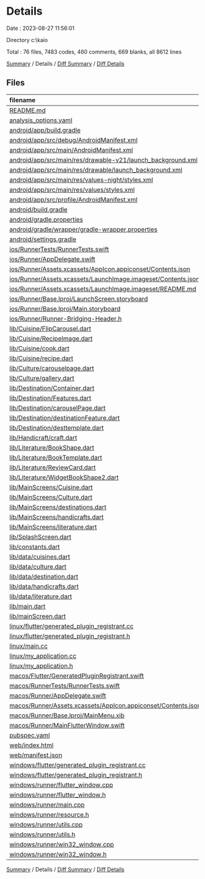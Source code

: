 # Details

Date : 2023-08-27 11:56:01

Directory c:\\kaio

Total : 76 files,  7483 codes, 460 comments, 669 blanks, all 8612 lines

[Summary](results.md) / Details / [Diff Summary](diff.md) / [Diff Details](diff-details.md)

## Files
| filename | language | code | comment | blank | total |
| :--- | :--- | ---: | ---: | ---: | ---: |
| [README.md](/README.md) | Markdown | 10 | 0 | 7 | 17 |
| [analysis_options.yaml](/analysis_options.yaml) | YAML | 3 | 23 | 4 | 30 |
| [android/app/build.gradle](/android/app/build.gradle) | Groovy | 55 | 5 | 13 | 73 |
| [android/app/src/debug/AndroidManifest.xml](/android/app/src/debug/AndroidManifest.xml) | XML | 3 | 4 | 1 | 8 |
| [android/app/src/main/AndroidManifest.xml](/android/app/src/main/AndroidManifest.xml) | XML | 27 | 6 | 1 | 34 |
| [android/app/src/main/res/drawable-v21/launch_background.xml](/android/app/src/main/res/drawable-v21/launch_background.xml) | XML | 4 | 7 | 2 | 13 |
| [android/app/src/main/res/drawable/launch_background.xml](/android/app/src/main/res/drawable/launch_background.xml) | XML | 4 | 7 | 2 | 13 |
| [android/app/src/main/res/values-night/styles.xml](/android/app/src/main/res/values-night/styles.xml) | XML | 9 | 9 | 1 | 19 |
| [android/app/src/main/res/values/styles.xml](/android/app/src/main/res/values/styles.xml) | XML | 9 | 9 | 1 | 19 |
| [android/app/src/profile/AndroidManifest.xml](/android/app/src/profile/AndroidManifest.xml) | XML | 3 | 4 | 1 | 8 |
| [android/build.gradle](/android/build.gradle) | Groovy | 27 | 0 | 5 | 32 |
| [android/gradle.properties](/android/gradle.properties) | Properties | 3 | 0 | 1 | 4 |
| [android/gradle/wrapper/gradle-wrapper.properties](/android/gradle/wrapper/gradle-wrapper.properties) | Properties | 5 | 0 | 1 | 6 |
| [android/settings.gradle](/android/settings.gradle) | Groovy | 8 | 0 | 4 | 12 |
| [ios/RunnerTests/RunnerTests.swift](/ios/RunnerTests/RunnerTests.swift) | Swift | 7 | 2 | 4 | 13 |
| [ios/Runner/AppDelegate.swift](/ios/Runner/AppDelegate.swift) | Swift | 12 | 0 | 2 | 14 |
| [ios/Runner/Assets.xcassets/AppIcon.appiconset/Contents.json](/ios/Runner/Assets.xcassets/AppIcon.appiconset/Contents.json) | JSON | 122 | 0 | 1 | 123 |
| [ios/Runner/Assets.xcassets/LaunchImage.imageset/Contents.json](/ios/Runner/Assets.xcassets/LaunchImage.imageset/Contents.json) | JSON | 23 | 0 | 1 | 24 |
| [ios/Runner/Assets.xcassets/LaunchImage.imageset/README.md](/ios/Runner/Assets.xcassets/LaunchImage.imageset/README.md) | Markdown | 3 | 0 | 2 | 5 |
| [ios/Runner/Base.lproj/LaunchScreen.storyboard](/ios/Runner/Base.lproj/LaunchScreen.storyboard) | XML | 36 | 1 | 1 | 38 |
| [ios/Runner/Base.lproj/Main.storyboard](/ios/Runner/Base.lproj/Main.storyboard) | XML | 25 | 1 | 1 | 27 |
| [ios/Runner/Runner-Bridging-Header.h](/ios/Runner/Runner-Bridging-Header.h) | C++ | 1 | 0 | 1 | 2 |
| [lib/Cuisine/FlipCarousel.dart](/lib/Cuisine/FlipCarousel.dart) | Dart | 23 | 1 | 5 | 29 |
| [lib/Cuisine/RecipeImage.dart](/lib/Cuisine/RecipeImage.dart) | Dart | 25 | 1 | 7 | 33 |
| [lib/Cuisine/cook.dart](/lib/Cuisine/cook.dart) | Dart | 0 | 137 | 30 | 167 |
| [lib/Cuisine/recipe.dart](/lib/Cuisine/recipe.dart) | Dart | 164 | 1 | 6 | 171 |
| [lib/Culture/carouselpage.dart](/lib/Culture/carouselpage.dart) | Dart | 84 | 1 | 9 | 94 |
| [lib/Culture/gallery.dart](/lib/Culture/gallery.dart) | Dart | 66 | 1 | 14 | 81 |
| [lib/Destination/Container.dart](/lib/Destination/Container.dart) | Dart | 20 | 1 | 4 | 25 |
| [lib/Destination/Features.dart](/lib/Destination/Features.dart) | Dart | 52 | 1 | 8 | 61 |
| [lib/Destination/carouselPage.dart](/lib/Destination/carouselPage.dart) | Dart | 39 | 1 | 7 | 47 |
| [lib/Destination/destinationFeature.dart](/lib/Destination/destinationFeature.dart) | Dart | 48 | 2 | 5 | 55 |
| [lib/Destination/desttemplate.dart](/lib/Destination/desttemplate.dart) | Dart | 166 | 1 | 9 | 176 |
| [lib/Handicraft/craft.dart](/lib/Handicraft/craft.dart) | Dart | 30 | 1 | 6 | 37 |
| [lib/Literature/BookShape.dart](/lib/Literature/BookShape.dart) | Dart | 31 | 1 | 7 | 39 |
| [lib/Literature/BookTemplate.dart](/lib/Literature/BookTemplate.dart) | Dart | 117 | 1 | 7 | 125 |
| [lib/Literature/ReviewCard.dart](/lib/Literature/ReviewCard.dart) | Dart | 19 | 2 | 3 | 24 |
| [lib/Literature/WidgetBookShape2.dart](/lib/Literature/WidgetBookShape2.dart) | Dart | 24 | 6 | 7 | 37 |
| [lib/MainScreens/Cuisine.dart](/lib/MainScreens/Cuisine.dart) | Dart | 145 | 3 | 21 | 169 |
| [lib/MainScreens/Culture.dart](/lib/MainScreens/Culture.dart) | Dart | 170 | 4 | 38 | 212 |
| [lib/MainScreens/destinations.dart](/lib/MainScreens/destinations.dart) | Dart | 203 | 4 | 8 | 215 |
| [lib/MainScreens/handicrafts.dart](/lib/MainScreens/handicrafts.dart) | Dart | 1,195 | 11 | 35 | 1,241 |
| [lib/MainScreens/literature.dart](/lib/MainScreens/literature.dart) | Dart | 250 | 1 | 8 | 259 |
| [lib/SplashScreen.dart](/lib/SplashScreen.dart) | Dart | 46 | 4 | 6 | 56 |
| [lib/constants.dart](/lib/constants.dart) | Dart | 11 | 0 | 2 | 13 |
| [lib/data/cuisines.dart](/lib/data/cuisines.dart) | Dart | 1,533 | 1 | 59 | 1,593 |
| [lib/data/culture.dart](/lib/data/culture.dart) | Dart | 264 | 0 | 11 | 275 |
| [lib/data/destination.dart](/lib/data/destination.dart) | Dart | 449 | 1 | 23 | 473 |
| [lib/data/handicrafts.dart](/lib/data/handicrafts.dart) | Dart | 70 | 1 | 6 | 77 |
| [lib/data/literature.dart](/lib/data/literature.dart) | Dart | 351 | 0 | 6 | 357 |
| [lib/main.dart](/lib/main.dart) | Dart | 35 | 1 | 10 | 46 |
| [lib/mainScreen.dart](/lib/mainScreen.dart) | Dart | 315 | 2 | 25 | 342 |
| [linux/flutter/generated_plugin_registrant.cc](/linux/flutter/generated_plugin_registrant.cc) | C++ | 7 | 4 | 5 | 16 |
| [linux/flutter/generated_plugin_registrant.h](/linux/flutter/generated_plugin_registrant.h) | C++ | 5 | 5 | 6 | 16 |
| [linux/main.cc](/linux/main.cc) | C++ | 5 | 0 | 2 | 7 |
| [linux/my_application.cc](/linux/my_application.cc) | C++ | 74 | 11 | 20 | 105 |
| [linux/my_application.h](/linux/my_application.h) | C++ | 7 | 7 | 5 | 19 |
| [macos/Flutter/GeneratedPluginRegistrant.swift](/macos/Flutter/GeneratedPluginRegistrant.swift) | Swift | 8 | 3 | 4 | 15 |
| [macos/RunnerTests/RunnerTests.swift](/macos/RunnerTests/RunnerTests.swift) | Swift | 7 | 2 | 4 | 13 |
| [macos/Runner/AppDelegate.swift](/macos/Runner/AppDelegate.swift) | Swift | 8 | 0 | 2 | 10 |
| [macos/Runner/Assets.xcassets/AppIcon.appiconset/Contents.json](/macos/Runner/Assets.xcassets/AppIcon.appiconset/Contents.json) | JSON | 68 | 0 | 1 | 69 |
| [macos/Runner/Base.lproj/MainMenu.xib](/macos/Runner/Base.lproj/MainMenu.xib) | XML | 343 | 0 | 1 | 344 |
| [macos/Runner/MainFlutterWindow.swift](/macos/Runner/MainFlutterWindow.swift) | Swift | 12 | 0 | 4 | 16 |
| [pubspec.yaml](/pubspec.yaml) | YAML | 84 | 51 | 17 | 152 |
| [web/index.html](/web/index.html) | HTML | 38 | 16 | 6 | 60 |
| [web/manifest.json](/web/manifest.json) | JSON | 35 | 0 | 1 | 36 |
| [windows/flutter/generated_plugin_registrant.cc](/windows/flutter/generated_plugin_registrant.cc) | C++ | 6 | 4 | 5 | 15 |
| [windows/flutter/generated_plugin_registrant.h](/windows/flutter/generated_plugin_registrant.h) | C++ | 5 | 5 | 6 | 16 |
| [windows/runner/flutter_window.cpp](/windows/runner/flutter_window.cpp) | C++ | 48 | 4 | 15 | 67 |
| [windows/runner/flutter_window.h](/windows/runner/flutter_window.h) | C++ | 20 | 5 | 9 | 34 |
| [windows/runner/main.cpp](/windows/runner/main.cpp) | C++ | 30 | 4 | 10 | 44 |
| [windows/runner/resource.h](/windows/runner/resource.h) | C++ | 9 | 6 | 2 | 17 |
| [windows/runner/utils.cpp](/windows/runner/utils.cpp) | C++ | 54 | 2 | 10 | 66 |
| [windows/runner/utils.h](/windows/runner/utils.h) | C++ | 8 | 6 | 6 | 20 |
| [windows/runner/win32_window.cpp](/windows/runner/win32_window.cpp) | C++ | 210 | 24 | 55 | 289 |
| [windows/runner/win32_window.h](/windows/runner/win32_window.h) | C++ | 48 | 31 | 24 | 103 |

[Summary](results.md) / Details / [Diff Summary](diff.md) / [Diff Details](diff-details.md)